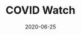 ---
title: COVID Watch
date: '2020-06-25'
area: clinical
subdomain: Remote Monitoring
authors:
  - authorimage: /images/uploads/anna.morgan.jpg
    authorname: 'Anna Morgan, MD'
    authorrole: Medical Director, COVID Watch
  - authorimage: /images/uploads/DavidDo.jpg
    authorname: 'David Asch, MD'
    authorrole: Principal Lead
summary: >-
  A Penn Medicine program that automatically checks in with patients at risk for complications of COVID-19 who are self-isolating at home. Patients are monitored 24x7 via text message and escalations managed by a nursing team with full Epic integration. 
results:
  - result: >-
      20,000+ patients managed   
  - result: >-
      Reduced mortality by 68%
  - result: >-
      $2.3 Million savings over 100 days
  - result: >-
      Patient NPS score of 80 
  - result: >-
      Call backs within 30 mins           
features:
  - feature: Two-way Texting
  - feature: EHR Integration
spotlight: true
pubs:
  - pubURL: 'https://catalyst.nejm.org/doi/full/10.1056/CAT.20.0342'
    pubname: >-
      Remote Monitoring of Patients with Covid-19: Design, implementation, and outcomes of the first 3,000 patients in COVID Watch
  - pubURL: 'https://www.acpjournals.org/doi/10.7326/M21-2019'
    pubname: >-
      Comparative Effectiveness of an Automated Text Messaging Service for Monitoring COVID-19 at Home
condition: COVID-19
intervention: Remote monitoring
outcome: Efficient resource utilization while ensuring patient safety
dedicatedpage: false
externalurl: https://covidwatch.waytohealth.org/
label: Standard of Care 
image: /images/dailycheckin2.jpg
solution_area: COVID-19 Response Solutions
---